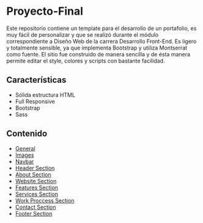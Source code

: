 # Proyecto-Final

Este repositorio contiene un template para el desarrollo de un portafolio, es muy fácil de personalizar y que se realizó durante el módulo correspondiente a Diseño Web de la carrera Desarrollo Front-End. Es ligero y totalmente sensible, ya que implementa Bootstrap y utiliza Montserrat como fuente. El sitio fue construído de manera sencilla y de ésta manera permite editar el style, colores y scripts con bastante facilidad.

## Características

* Sólida estructura HTML
* Full Responsive
* Bootstrap
* Sass

## Contenido

- [General](#general)
- [Images](#images)
- [Navbar](#navbar)
- [Header Section](#header-section)
- [About Section](#about-section)
- [Website Section](#website-section)
- [Features Section](#logos-section)
- [Services Section](#services-section)
- [Work Proccess Section](#work_proccess-section)
- [Contact Section](#contact-section)
- [Footer Section](#footer-section)
